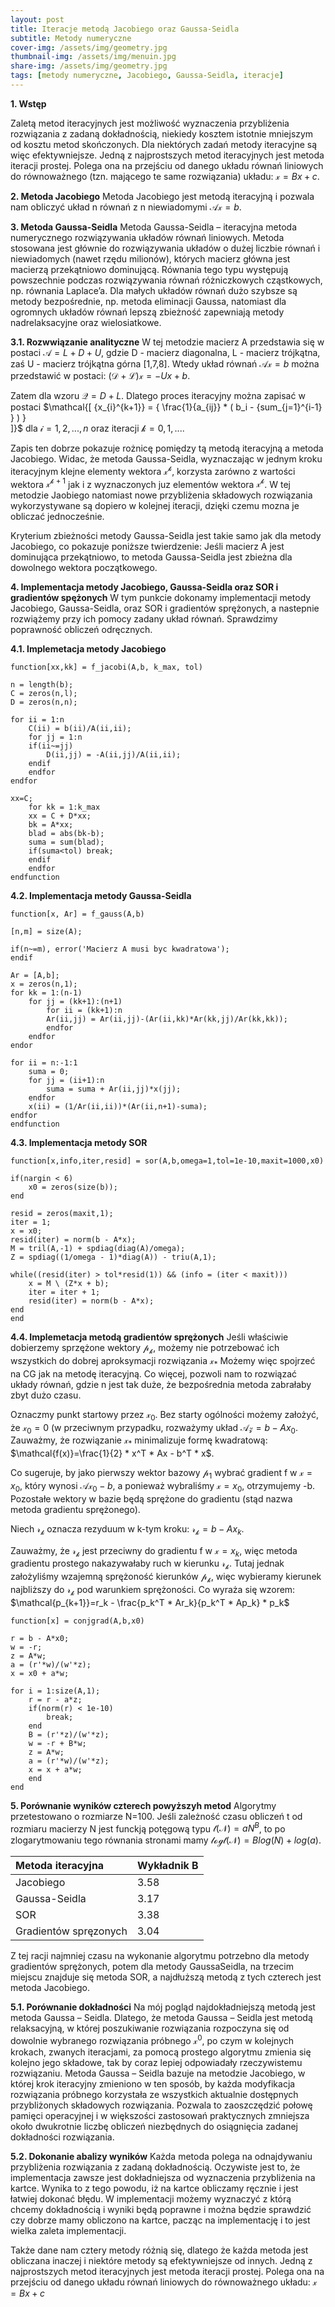 ```yaml
---
layout: post
title: Iteracje metodą Jacobiego oraz Gaussa-Seidla
subtitle: Metody numeryczne
cover-img: /assets/img/geometry.jpg
thumbnail-img: /assets/img/menuin.jpg
share-img: /assets/img/geometry.jpg
tags: [metody numeryczne, Jacobiego, Gaussa-Seidla, iteracje]
---
```


**1. Wstęp**

Zaletą metod iteracyjnych jest możliwość wyznaczenia przybliżenia rozwiązania z zadaną dokładnością, niekiedy kosztem istotnie mniejszym od kosztu metod skończonych. Dla niektórych zadań metody iteracyjne są więc efektywniejsze. Jedną z najprostszych metod iteracyjnych jest metoda iteracji prostej. Polega ona na przejściu od danego układu równań liniowych do równoważnego (tzn. mającego te same rozwiązania) układu: $\mathcal{x}=Bx+c$. 

**2. Metoda Jacobiego**
Metoda Jacobiego jest metodą iteracyjną i pozwala nam obliczyć układ n równań z n niewiadomymi $\mathcal{Ax}=b$.


**3. Metoda Gaussa-Seidla**
Metoda Gaussa-Seidla – iteracyjna metoda numerycznego rozwiązywania układów równań liniowych. Metoda stosowana jest głównie do rozwiązywania układów o dużej liczbie równań i niewiadomych (nawet rzędu milionów), których macierz główna jest macierzą przekątniowo dominującą. Równania tego typu występują powszechnie podczas rozwiązywania równań różniczkowych cząstkowych, np. równania Laplace’a. Dla małych układów równań dużo szybsze są metody bezpośrednie, np. metoda eliminacji Gaussa, natomiast dla ogromnych układów równań lepszą zbieżność zapewniają metody nadrelaksacyjne oraz wielosiatkowe.

**3.1. Rozwwiązanie analityczne**
W tej metodzie macierz A przedstawia się w postaci $\mathcal{A}=L+D+U$, gdzie D - macierz diagonalna, L - macierz trójkątna, zaś U - macierz trójkątna górna [1,7,8]. Wtedy układ równań $\mathcal{Ax}=b$ można przedstawić w postaci: $\mathcal{(D+L)x}=-Ux+b$.  

Zatem dla wzoru $\mathcal{Q}=D+L$. Dlatego proces iteracyjny można zapisać w postaci 
$\mathcal{\[ 
{x_{i}^{k+1}} = { \frac{1}{a_{ij}} * ( b_i - \{sum_{j=1}^{i-1} } ) }  
\]}$ 
dla $\mathcal{i}=1,2,...,n$ oraz iteracji $\mathcal{k}=0,1,...$.  

Zapis ten dobrze pokazuje rożnicę pomiędzy tą metodą iteracyjną a metoda Jacobiego. Widac, że metoda Gaussa-Seidla, wyznaczając w jednym kroku iteracyjnym klejne elementy wektora $\mathcal{x^k}$, korzysta zarówno z wartości wektora $\mathcal{x^{k+1}}$ jak i z wyznaczonych juz elementów wektora $\mathcal{x^k}$. W tej metodzie Jaobiego natomiast nowe przybliżenia składowych rozwiązania wykorzystywane są dopiero w kolejnej iteracji, dzięki czemu mozna je obliczać jednocześnie. 

Kryterium zbieżności metody Gaussa-Seidla jest takie samo jak dla metody Jacobiego, co pokazuje poniższe twierdzenie: Jeśli macierz A jest dominująca przekątniowo, to metoda Gaussa-Seidla jest zbieżna dla dowolnego wektora początkowego.

**4. Implementacja metody Jacobiego, Gaussa-Seidla oraz SOR i gradientów spężonych**
W tym punkcie dokonamy implementacji metody Jacobiego, Gaussa-Seidla, oraz SOR i gradientów sprężonych, a nastepnie rozwiążemy przy ich pomocy zadany układ równań. Sprawdzimy poprawność obliczeń odręcznych. 

**4.1. Implemetacja metody Jacobiego**

~~~
function[xx,kk] = f_jacobi(A,b, k_max, tol)

n = length(b);
C = zeros(n,l);
D = zeros(n,n);

for ii = 1:n
    C(ii) = b(ii)/A(ii,ii);
    for jj = 1:n
    if(ii~=jj)
        D(ii,jj) = -A(ii,jj)/A(ii,ii);
    endif
    endfor
endfor

xx=C;
    for kk = 1:k_max
    xx = C + D*xx;
    bk = A*xx;
    blad = abs(bk-b);
    suma = sum(blad);
    if(suma<tol) break;
    endif
    endfor
endfunction
~~~


**4.2. Implementacja metody Gaussa-Seidla**
~~~
function[x, Ar] = f_gauss(A,b)

[n,m] = size(A);

if(n~=m), error('Macierz A musi byc kwadratowa');
endif

Ar = [A,b];
x = zeros(n,1);
for kk = 1:(n-1)
    for jj = (kk+1):(n+1)
        for ii = (kk+1):n
        Ar(ii,jj) = Ar(ii,jj)-(Ar(ii,kk)*Ar(kk,jj)/Ar(kk,kk));
        endfor
    endfor
endor

for ii = n:-1:1
    suma = 0;
    for jj = (ii+1):n
        suma = suma + Ar(ii,jj)*x(jj);
    endfor
    x(ii) = (1/Ar(ii,ii))*(Ar(ii,n+1)-suma);
endfor
endfunction
~~~

**4.3. Implementacja metody SOR**
~~~
function[x,info,iter,resid] = sor(A,b,omega=1,tol=1e-10,maxit=1000,x0)

if(nargin < 6)
    x0 = zeros(size(b));
end

resid = zeros(maxit,1);
iter = 1;
x = x0;
resid(iter) = norm(b - A*x);
M = tril(A,-1) + spdiag(diag(A)/omega);
Z = spdiag((1/omega - 1)*diag(A)) - triu(A,1);

while((resid(iter) > tol*resid(1)) && (info = (iter < maxit)))
    x = M \ (Z*x + b);
    iter = iter + 1;
    resid(iter) = norm(b - A*x);
end
end
~~~

**4.4. Implemetacja metodą gradientów sprężonych**
Jeśli właściwie dobierzemy sprzężone wektory $\mathcal{p_k}$, możemy nie potrzebować ich wszystkich do dobrej aproksymacji rozwiązania $\mathcal{x_*}$ Możemy więc spojrzeć na CG jak na metodę iteracyjną. Co więcej, pozwoli nam to rozwiązać układy równań, gdzie n jest tak duże, że bezpośrednia metoda zabrałaby zbyt dużo czasu. 

Oznaczmy punkt startowy przez $\mathcal{x_0}$. Bez starty ogólności możemy założyć, że $\mathcal{x_0}=0$ (w przeciwnym przypadku, rozważymy układ $\mathcal{Az}=b-Ax_0$. Zauważmy, że rozwiązanie $\mathcal{x_*}$ minimalizuje formę kwadratową: $\mathcal{f(x)}=\frac{1}{2} * x^T * Ax - b^T * x$.

Co sugeruje, by jako pierwszy wektor bazowy $\mathcal{p_1}$ wybrać gradient f w $\mathcal{x}=x_0$, który wynosi $\mathcal{Ax_0}-b$, a ponieważ wybraliśmy $\mathcal{x}=x_0$, otrzymujemy -b. Pozostałe wektory w bazie będą sprężone do gradientu (stąd nazwa metoda gradientu sprężonego).

Niech $\mathcal{r_k}$ oznacza rezyduum w k-tym kroku: $\mathcal{r_k}=b-Ax_k$.

Zauważmy, że $\mathcal{r_k}$ jest przeciwny do gradientu f w $\mathcal{x}=x_k$, więc metoda gradientu prostego nakazywałaby ruch w kierunku $\mathcal{r_k}$. Tutaj jednak założyliśmy wzajemną sprężoność kierunków $\mathcal{p_k}$, więc wybieramy kierunek najbliższy do $\mathcal{r_k}$ pod warunkiem sprężoności. Co wyraża się wzorem: 
$\mathcal{p_{k+1}}=r_k - \frac{p_k^T * Ar_k}{p_k^T * Ap_k} * p_k$


~~~
function[x] = conjgrad(A,b,x0)

r = b - A*x0;
w = -r;
z = A*w;
a = (r'*w)/(w'*z);
x = x0 + a*w;

for i = 1:size(A,1);
    r = r - a*z;
    if(norm(r) < 1e-10)
        break;
    end
    B = (r'*z)/(w'*z);
    w = -r + B*w;
    z = A*w;
    a = (r'*w)/(w'*z);
    x = x + a*w;
    end
end
~~~

**5. Porównanie wyników czterech powyższyh metod**
Algorytmy przetestowano o rozmiarze N=100. Jeśli zależność czasu obliczeń t od rozmiaru macierzy N jest funckją potęgową typu $\mathcal{t(N)}=aN^B$, to po zlogarytmowaniu tego równania stronami mamy $\mathcal{log t(N)}=B log(N)+log(a)$.

| Metoda iteracyjna| Wykładnik B | 
| :------ |:--- |
| Jacobiego | 3.58 |
| Gaussa-Seidla | 3.17 |
| SOR | 3.38 |
| Gradientów spręzonych | 3.04 |

Z tej racji najmniej czasu na wykonanie algorytmu potrzebno dla metody gradientów sprężonych, potem dla metody GaussaSeidla, na trzecim miejscu znajduje się metoda SOR, a najdłuższą metodą z tych czterech jest metoda Jacobiego.


**5.1. Porównanie dokładności**
Na mój pogląd najdokładniejszą metodą jest metoda Gaussa – Seidla. Dlatego, że metoda Gaussa – Seidla jest metodą relaksacyjną, w której
poszukiwanie rozwiązania rozpoczyna się od dowolnie wybranego rozwiązania próbnego $\mathcal{x^0}$, po czym w kolejnych krokach, zwanych iteracjami, za pomocą prostego algorytmu zmienia się kolejno jego
składowe, tak by coraz lepiej odpowiadały rzeczywistemu rozwiązaniu.
Metoda Gaussa – Seidla bazuje na metodzie Jacobiego, w której krok
iteracyjny zmieniono w ten sposób, by każda modyfikacja rozwiązania
próbnego korzystała ze wszystkich aktualnie dostępnych przybliżonych
składowych rozwiązania. Pozwala to zaoszczędzić połowę pamięci operacyjnej i w większości zastosowań praktycznych zmniejsza około
dwukrotnie liczbę obliczeń niezbędnych do osiągnięcia zadanej dokładności rozwiązania. 

**5.2. Dokonanie abalizy wyników**
Każda metoda polega na odnajdywaniu przybliżenia rozwiązania z zadaną
dokładnością. Oczywiste jest to, że implementacja zawsze jest dokładniejsza od wyznaczenia przybliżenia na kartce. Wynika to z tego powodu, iż na kartce obliczamy ręcznie i jest łatwiej dokonać błędu. W implementacji możemy wyznaczyć z którą chcemy dokładnością i wyniki będą poprawne i można będzie sprawdzić czy dobrze mamy obliczono na kartce, pacząc na implementację i to jest wielka zaleta implementacji.

Także dane nam cztery metody różnią się, dlatego że każda metoda jest
obliczana inaczej i niektóre metody są efektywniejsze od innych. Jedną z
najprostszych metod iteracyjnych jest metoda iteracji prostej. Polega ona na przejściu od danego układu równań liniowych do równoważnego układu: $\mathcal{x}=Bx+c$